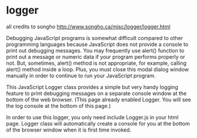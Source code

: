 

# logger

all credits to songho
http://www.songho.ca/misc/logger/logger.html

Debugging JavaScript programs is somewhat difficult compared to other programming languages because JavaScript does not provide a console to print out debugging messages. You may frequently use alert() function to print out a message or numeric data if your program performs properly or not. But, sometimes, alert() method is not appropriate, for example, calling alert() method inside a loop. Plus, you must close this modal dialog window manually in order to continue to run your JavaScript program.


This JavaScript Logger class provides a simple but very handy logging feature to print debugging messages on a separate console window at the bottom of the web browser. (This page already enabled Logger. You will see the log console at the bottom of this page.)

In order to use this logger, you only need include Logger.js in your html page. Logger class will automatically create a console for you at the bottom of the browser window when it is first time invoked.
